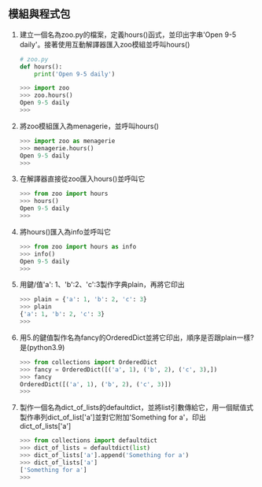 ## 模組與程式包
1. 建立一個名為zoo.py的檔案，定義hours()函式，並印出字串'Open 9-5 daily'。接著使用互動解譯器匯入zoo模組並呼叫hours()
    ```python
    # zoo.py
    def hours():
        print('Open 9-5 daily')
    ```

    ```python
    >>> import zoo
    >>> zoo.hours()
    Open 9-5 daily
    >>>
    ```

2. 將zoo模組匯入為menagerie，並呼叫hours()
    ```python
    >>> import zoo as menagerie
    >>> menagerie.hours()
    Open 9-5 daily
    >>>
    ```

3. 在解譯器直接從zoo匯入hours()並呼叫它
    ```python
    >>> from zoo import hours
    >>> hours()
    Open 9-5 daily
    >>>
    ```

4. 將hours()匯入為info並呼叫它
    ```python
    >>> from zoo import hours as info
    >>> info()
    Open 9-5 daily
    >>>
    ```

5. 用鍵/值'a': 1、'b':2、'c':3製作字典plain，再將它印出
    ```python
    >>> plain = {'a': 1, 'b': 2, 'c': 3}
    >>> plain
    {'a': 1, 'b': 2, 'c': 3}
    >>>
    ```

6. 用5.的鍵值製作名為fancy的OrderedDict並將它印出，順序是否跟plain一樣?是(python3.9)
    ```python
    >>> from collections import OrderedDict
    >>> fancy = OrderedDict([('a', 1), ('b', 2), ('c', 3),])
    >>> fancy
    OrderedDict([('a', 1), ('b', 2), ('c', 3)])
    >>>
    ```

7. 製作一個名為dict_of_lists的defaultdict，並將list引數傳給它，用一個賦值式製作串列dict_of_list['a']並對它附加'Something for a'，印出dict_of_lists['a']
    ```python
    >>> from collections import defaultdict
    >>> dict_of_lists = defaultdict(list)
    >>> dict_of_lists['a'].append('Something for a')
    >>> dict_of_lists['a']
    ['Something for a']
    >>>
    ```